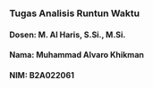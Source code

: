 <h3><b>Tugas Analisis Runtun Waktu</b></h4>

<h4><b>Dosen</b>: M. Al Haris, S.Si., M.Si.
<h4><b>Nama</b>: Muhammad Alvaro Khikman
<h4><b>NIM</b>: B2A022061
